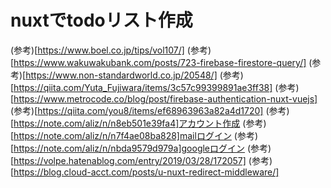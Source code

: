 # nuxtでtodoリスト作成
(参考)[https://www.boel.co.jp/tips/vol107/]
(参考)[https://www.wakuwakubank.com/posts/723-firebase-firestore-query/]
(参考)[https://www.non-standardworld.co.jp/20548/]
(参考)[https://qiita.com/Yuta_Fujiwara/items/3c57c99399891ae3ff38]
(参考)[https://www.metrocode.co/blog/post/firebase-authentication-nuxt-vuejs]
(参考)[https://qiita.com/you8/items/ef68963963a82a4d1720]
(参考)[https://note.com/aliz/n/n8eb501e39fa4]アカウント作成
(参考)[https://note.com/aliz/n/n7f4ae08ba828]mailログイン
(参考)[https://note.com/aliz/n/nbda9579d979a]googleログイン
(参考)[https://volpe.hatenablog.com/entry/2019/03/28/172057]
(参考)[https://blog.cloud-acct.com/posts/u-nuxt-redirect-middleware/]